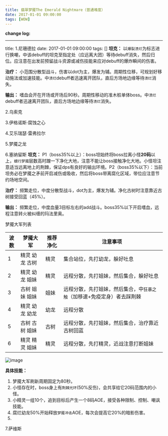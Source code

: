 ```yaml
---
title: 翡翠梦魇The Emerald Nightmare（普通难度）
date: 2017-01-01 09:00:00
tags: [WOW]
---
```


**change log:** 


---
title: 1.尼珊德拉
date: 2017-01-01 09:00:00
tags: []
**坦克：** 以`爆裂溃烂`为标志进行换嘲，中该debuff的坦克至指定处（应远离大团）等待debuff消失，然后归位。应注意在出发前预留战斗资源或减伤技能来应对debuff的爆炸瞬间的伤害。

**治疗：** 小范围分散型战斗，伤害以dot为主，爆发为辅。周期性位移，可规划好移动施法或加速技能。中`溃烂`debuff者迅速离开团队，直后方场地边缘等待`溃烂`消失。

**输出：** 嗜血会开在开场或开场后90秒。周期性移动的准木桩单体boss。中`溃烂`debuff者迅速离开团队，直后方场地边缘等待`溃烂`消失。

 2.乌索克

 3.伊格诺斯·腐蚀之心

 4.艾乐瑞瑟·雷弗拉尔

 5.梦魇之龙

 6.塞纳留斯
**坦克：** P1（boss35%以上）：boss坦始终将boss拉离小怪**20码**以上，`蠕行梦魇`层数高时蹭一下净化大地，注意不能让boss接触净化大地。小怪坦注意适当远离地上的荆棘，保证dps有良好的输出环境。P2（boss35%以下）：当前坦务必在梦魇之矛前开启减伤或吸收，然后将boss带离腐化区域，带位应注意节约场地空间。

**治疗：** 频繁走位，中度分散型战斗，dot为主，爆发为辅。净化古树时注意靠近古树接受回蓝（45%）。

**输出：** 频繁走位，中度血量3目标左右的add战斗。boss35%以下开启嗜血，远程注意转火被纠缠的玛法里奥。

梦魇大军列表

波数 | 梦魇大军 | 推荐净化 | 注意事项
---|---|---|---
1 | 精灵 幼龙 古树 | 精灵 | 集合站位，先打幼龙，躲好吐息
2 | 精灵 幼龙 姐妹 | 精灵 | 远程分散，先打姐妹，然后集合，躲好吐息
3 | 古树 姐妹 姐妹 | 姐妹 | 远程分散，先打姐妹，然后集合，中`狂暴之触`（加移速+免疫定身）者去踩荆棘
4 | 精灵 幼龙 幼龙 | 幼龙 | 远程分散
5 | 古树 古树 姐妹 | 古树 | 远程分散，先打姐妹，然后集合，治疗靠近古树回蓝
6 | 精灵 精灵 姐妹 | 精灵 | 远程分散，先打精灵，近战注意打断姐妹

![image](http://img.nga.cn/attachments/mon_201609/15/62Q2f-ktaaZ20T3cSoz-gu.png)

**具体技能：**
1. 梦魇大军刷新周期固定为80秒。
2. 小怪存在时，boss身上有`荆棘光环`(50%反伤)，会共享给它20码范围内的小怪。
3. 小精灵一组10个，追到目标后产生一个8码AOE，接受各种限制、控制、嘲讽技能。
4. 腐烂幼龙50%开始释放`梦魇冲击`AOE，每次会提高它20%的暗影伤害。
5. 

 7.萨维斯




